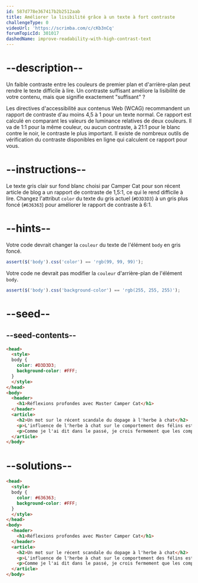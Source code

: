```yaml
---
id: 587d778e367417b2b2512aab
title: Améliorer la lisibilité grâce à un texte à fort contraste
challengeType: 0
videoUrl: 'https://scrimba.com/c/cKb3nCq'
forumTopicId: 301017
dashedName: improve-readability-with-high-contrast-text
---
```


# --description--

Un faible contraste entre les couleurs de premier plan et d'arrière-plan peut rendre le texte difficile à lire. Un contraste suffisant améliore la lisibilité de votre contenu, mais que signifie exactement "suffisant" ?

Les directives d'accessibilité aux contenus Web (WCAG) recommandent un rapport de contraste d'au moins 4,5 à 1 pour un texte normal. Ce rapport est calculé en comparant les valeurs de luminance relatives de deux couleurs. Il va de 1:1 pour la même couleur, ou aucun contraste, à 21:1 pour le blanc contre le noir, le contraste le plus important. Il existe de nombreux outils de vérification du contraste disponibles en ligne qui calculent ce rapport pour vous.

# --instructions--

Le texte gris clair sur fond blanc choisi par Camper Cat pour son récent article de blog a un rapport de contraste de 1,5:1, ce qui le rend difficile à lire. Changez l'attribut `color` du texte du gris actuel (`#D3D3D3`) à un gris plus foncé (`#636363`) pour améliorer le rapport de contraste à 6:1.

# --hints--

Votre code devrait changer la `couleur` du texte de l'élément `body` en gris foncé.

```js
assert($('body').css('color') == 'rgb(99, 99, 99)');
```

Votre code ne devrait pas modifier la `couleur` d'arrière-plan de l'élément `body`.

```js
assert($('body').css('background-color') == 'rgb(255, 255, 255)');
```

# --seed--

## --seed-contents--

```html
<head>
  <style>
  body {
    color: #D3D3D3;
    background-color: #FFF;
  }
  </style>
</head>
<body>
  <header>
    <h1>Réflexions profondes avec Master Camper Cat</h1>
  </header>
  <article>
    <h2>Un mot sur le récent scandale du dopage à l'herbe à chat</h2>
    <p>L'influence de l'herbe à chat sur le comportement des félins est bien documentée, mais son utilisation en tant que complément alimentaire dans le milieu des ninjas de compétition reste controversée. Une fois de plus, le débat visant à interdire cette substance est porté à l'attention du public après la victoire très médiatisée de Kittytron, un partisan et utilisateur de longue date de la substance verte, au tournoi Claw of Fury.</p>
    <p>Comme je l'ai dit dans le passé, je crois fermement que les compétences d'un vrai ninja doivent venir de l'intérieur, sans influences extérieures. Ma propre utilisation de l'herbe à chat doit continuer à être purement récréative.</p>
  </article>
</body>
```

# --solutions--

```html
<head>
  <style>
  body {
    color: #636363;
    background-color: #FFF;
  }
  </style>
</head>
<body>
  <header>
    <h1>Réflexions profondes avec Master Camper Cat</h1>
  </header>
  <article>
    <h2>Un mot sur le récent scandale du dopage à l'herbe à chat</h2>
    <p>L'influence de l'herbe à chat sur le comportement des félins est bien documentée, mais son utilisation en tant que complément alimentaire dans le milieu des ninjas de compétition reste controversée. Une fois de plus, le débat visant à interdire cette substance est porté à l'attention du public après la victoire très médiatisée de Kittytron, un partisan et utilisateur de longue date de la substance verte, au tournoi Claw of Fury.</p>
    <p>Comme je l'ai dit dans le passé, je crois fermement que les compétences d'un vrai ninja doivent venir de l'intérieur, sans influences extérieures. Ma propre utilisation de l'herbe à chat doit continuer à être purement récréative.</p>
  </article>
</body>
```
